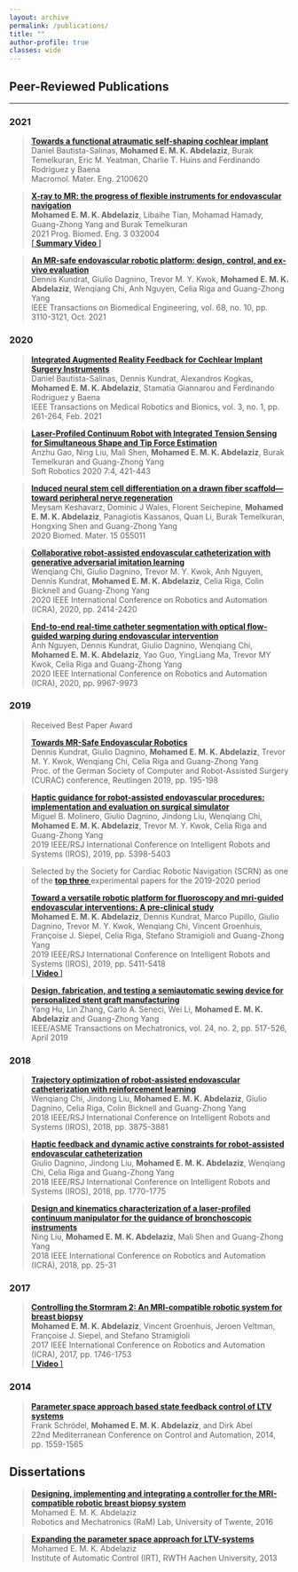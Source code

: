 ```yaml
---
layout: archive
permalink: /publications/
title: ""
author-profile: true
classes: wide
---
```


## Peer-Reviewed Publications

_________________

### 2021
<blockquote>
<p>
<a href="https://onlinelibrary.wiley.com/doi/full/10.1002/mame.202100620"><strong>Towards a functional atraumatic self-shaping cochlear implant <i class="fas fa-unlock"></i> </strong></a> <br />
  Daniel Bautista-Salinas, <strong>Mohamed E. M. K. Abdelaziz</strong>, Burak Temelkuran, Eric M. Yeatman, Charlie T. Huins and Ferdinando Rodriguez y Baena <br />
  Macromol. Mater. Eng. 2100620 </p>
</blockquote>

<blockquote>
<p><a href="https://iopscience.iop.org/article/10.1088/2516-1091/ac12d6/meta"><strong>X-ray to MR: the progress of flexible instruments for endovascular navigation <i class="fas fa-unlock"></i> </strong></a><br />
<strong>Mohamed E. M. K. Abdelaziz</strong>, Libaihe Tian, Mohamad Hamady, Guang-Zhong Yang and Burak Temelkuran  <br />
2021 Prog. Biomed. Eng. 3 032004 <br />
<a href="https://www.youtube.com/watch?v=h5BGFRNYYEw">[<strong> Summary Video </strong>]</a> </p>
</blockquote>

<blockquote>
<p><a href="https://ieeexplore.ieee.org/abstract/document/9376657"><strong>An MR-safe endovascular robotic platform: design, control, and ex-vivo evaluation <i class="fas fa-unlock"></i> </strong></a><br />
Dennis Kundrat, Giulio Dagnino, Trevor M. Y.  Kwok, <strong>Mohamed E. M. K. Abdelaziz</strong>, Wenqiang Chi, Anh Nguyen, Celia Riga and Guang-Zhong Yang  <br />
IEEE Transactions on Biomedical Engineering, vol. 68, no. 10, pp. 3110-3121, Oct. 2021 </p>
</blockquote>

### 2020
<blockquote>
<p><a href="https://ieeexplore.ieee.org/abstract/document/9305711"><strong>Integrated Augmented Reality Feedback for Cochlear Implant Surgery Instruments</strong></a><br />
Daniel Bautista-Salinas, Dennis Kundrat, Alexandros Kogkas, <strong>Mohamed E. M. K. Abdelaziz</strong>, Stamatia Giannarou and Ferdinando Rodriguez y Baena <br />
IEEE Transactions on Medical Robotics and Bionics, vol. 3, no. 1, pp. 261-264, Feb. 2021 </p>
</blockquote>

<blockquote>
<p><a href="https://www.liebertpub.com/doi/full/10.1089/soro.2019.0051"><strong>Laser-Profiled Continuum Robot with Integrated Tension Sensing for Simultaneous Shape and Tip Force Estimation</strong></a><br />
Anzhu Gao, Ning Liu, Mali Shen, <strong>Mohamed E. M. K. Abdelaziz</strong>, Burak Temelkuran and Guang-Zhong Yang <br />
Soft Robotics 2020 7:4, 421-443 </p>
</blockquote>

<blockquote>
<p><a href="https://iopscience.iop.org/article/10.1088/1748-605X/ab8d12/meta"><strong>Induced neural stem cell differentiation on a drawn fiber scaffold—toward peripheral nerve regeneration</strong></a><br />
Meysam Keshavarz, Dominic J Wales, Florent Seichepine, <strong>Mohamed E. M. K. Abdelaziz</strong>, Panagiotis Kassanos, Quan Li, Burak Temelkuran, Hongxing Shen and Guang-Zhong Yang <br />
2020 Biomed. Mater. 15 055011 </p>
</blockquote>

<blockquote>
<p><a href="https://ieeexplore.ieee.org/abstract/document/9196912"><strong>Collaborative robot-assisted endovascular catheterization with generative adversarial imitation learning</strong></a><br />
Wenqiang Chi, Giulio Dagnino, Trevor M. Y. Kwok, Anh Nguyen, Dennis Kundrat, <strong>Mohamed E. M. K. Abdelaziz</strong>, Celia Riga, Colin Bicknell and Guang-Zhong Yang <br />
2020 IEEE International Conference on Robotics and Automation (ICRA), 2020, pp. 2414-2420 </p>
</blockquote>

<blockquote>
<p><a href="https://ieeexplore.ieee.org/abstract/document/9197307"><strong>End-to-end real-time catheter segmentation with optical flow-guided warping during endovascular intervention</strong></a><br />
Anh Nguyen, Dennis Kundrat, Giulio Dagnino, Wenqiang Chi, <strong>Mohamed E. M. K. Abdelaziz</strong>, Yao Guo, YingLiang Ma, Trevor MY Kwok, Celia Riga and Guang-Zhong Yang <br />
2020 IEEE International Conference on Robotics and Automation (ICRA), 2020, pp. 9967-9973 </p>
</blockquote>

### 2019

<blockquote>
<i class="fas fa-medal"></i> Received Best Paper Award <i class="fas fa-medal"></i> <br />
<p><a href="https://www.curac.org/images/advportfoliopro/images/CURAC2019/Tagungsband_Impressum_Curac.pdf"><strong>Towards MR-Safe Endovascular Robotics</strong></a><br />
Dennis Kundrat, Giulio Dagnino, <strong>Mohamed E. M. K. Abdelaziz</strong>, Trevor M. Y. Kwok, Wenqiang Chi, Celia Riga and Guang-Zhong Yang <br />
Proc. of the German Society of Computer and Robot-Assisted Surgery (CURAC) conference, Reutlingen 2019, pp. 195-198
</p>
</blockquote>

<blockquote>
<p><a href="https://ieeexplore.ieee.org/abstract/document/8967712"><strong>Haptic guidance for robot-assisted endovascular procedures: implementation and evaluation on surgical simulator</strong></a><br />
Miguel B. Molinero, Giulio Dagnino, Jindong Liu, Wenqiang Chi, <strong>Mohamed E. M. K. Abdelaziz</strong>, Trevor M. Y. Kwok, Celia Riga and Guang-Zhong Yang <br />
2019 IEEE/RSJ International Conference on Intelligent Robots and Systems (IROS), 2019, pp. 5398-5403 </p>
</blockquote>

<blockquote>
<i class="fas fa-medal"></i> Selected by the Society for Cardiac Robotic Navigation (SCRN) as one of the <a href="https://www.dropbox.com/s/t73yblfpv9zytae/SCRN_diploma_Mr.%20Abdelaziz.pdf?dl=0"> <strong> top three </strong> </a> experimental papers for the 2019-2020 period <i class="fas fa-medal"></i> <br />
<p><a href="https://ieeexplore.ieee.org/abstract/document/8968237"><strong>Toward a versatile robotic platform for fluoroscopy and mri-guided endovascular interventions: A pre-clinical study</strong></a><br />
<strong>Mohamed E. M. K. Abdelaziz</strong>, Dennis Kundrat, Marco Pupillo, Giulio Dagnino, Trevor M. Y. Kwok, Wenqiang Chi, Vincent Groenhuis, Françoise J. Siepel, Celia Riga, Stefano Stramigioli and Guang-Zhong Yang <br />
2019 IEEE/RSJ International Conference on Intelligent Robots and Systems (IROS), 2019, pp. 5411-5418
<br />
<a href="https://www.youtube.com/watch?v=D2q07NMT0sw"> [<strong> Video </strong>]</a> </p>
</blockquote>

<blockquote>
<p><a href="https://ieeexplore.ieee.org/abstract/document/8625557"><strong>Design, fabrication, and testing a semiautomatic sewing device for personalized stent graft manufacturing</strong></a><br />
Yang Hu, Lin Zhang, Carlo A. Seneci, Wei Li, <strong>Mohamed E. M. K. Abdelaziz</strong> and Guang-Zhong Yang <br />
IEEE/ASME Transactions on Mechatronics, vol. 24, no. 2, pp. 517-526, April 2019 </p>
</blockquote>

### 2018
<blockquote>
<p><a href="https://ieeexplore.ieee.org/abstract/document/8593421"><strong>Trajectory optimization of robot-assisted endovascular catheterization with reinforcement learning
</strong></a><br />
Wenqiang Chi, Jindong Liu, <strong>Mohamed E. M. K. Abdelaziz</strong>, Giulio Dagnino, Celia Riga, Colin Bicknell and Guang-Zhong Yang <br />
2018 IEEE/RSJ International Conference on Intelligent Robots and Systems (IROS), 2018, pp. 3875-3881 </p>
</blockquote>

<blockquote>
<p><a href="https://ieeexplore.ieee.org/abstract/document/8593628"><strong>Haptic feedback and dynamic active constraints for robot-assisted endovascular catheterization
</strong></a><br />
Giulio Dagnino, Jindong Liu, <strong>Mohamed E. M. K. Abdelaziz</strong>, Wenqiang Chi, Celia Riga and Guang-Zhong Yang <br />
2018 IEEE/RSJ International Conference on Intelligent Robots and Systems (IROS), 2018, pp. 1770-1775 </p>
</blockquote>

<blockquote>
<p><a href="https://ieeexplore.ieee.org/abstract/document/8460849"><strong>Design and kinematics characterization of a laser-profiled continuum manipulator for the guidance of bronchoscopic instruments</strong></a><br />
Ning Liu, <strong>Mohamed E. M. K. Abdelaziz</strong>, Mali Shen and Guang-Zhong Yang <br />
2018 IEEE International Conference on Robotics and Automation (ICRA), 2018, pp. 25-31 </p>
</blockquote>

### 2017
<blockquote>
<p><a href="https://ieeexplore.ieee.org/document/7989206"><strong>Controlling the Stormram 2: An MRI-compatible robotic system for breast biopsy</strong></a><br />
<strong>Mohamed E. M. K. Abdelaziz</strong>, Vincent Groenhuis, Jeroen Veltman,  Françoise J. Siepel, and Stefano Stramigioli <br />
 2017 IEEE International Conference on Robotics and Automation (ICRA), 2017, pp. 1746-1753 <br />
 <a href="https://www.youtube.com/watch?v=MTHQD3dHnos"> [<strong> Video </strong>]</a> 
 </p>
</blockquote>

### 2014
<blockquote>
<p><a href="https://ieeexplore.ieee.org/abstract/document/6961597"><strong>Parameter space approach based state feedback control of LTV systems
</strong></a><br />
Frank Schrödel, <strong>Mohamed E. M. K. Abdelaziz</strong>, and Dirk Abel <br />
 22nd Mediterranean Conference on Control and Automation, 2014, pp. 1559-1565 </p>
</blockquote>

## Dissertations
<blockquote>
<p><a href="https://www.dropbox.com/s/ol0jpu3mxfd315g/Mohamed_Abdelaziz_MSc.pdf?dl=0"><strong> Designing, implementing and integrating a controller for the MRI-compatible robotic breast biopsy system
</strong></a><br />
 Mohamed E. M. K. Abdelaziz <br />
Robotics and Mechatronics (RaM) Lab, University of Twente, 2016</p>
</blockquote>

<blockquote>
<p><a href="https://www.dropbox.com/s/wkc4ikxmjepyuec/Mohamed_Abdelaziz_BSc.pdf?dl=0"><strong> Expanding the parameter space approach for LTV-systems </strong></a><br />
Mohamed E. M. K. Abdelaziz <br />
Institute of Automatic Control (IRT), RWTH Aachen University, 2013</p>
</blockquote>
